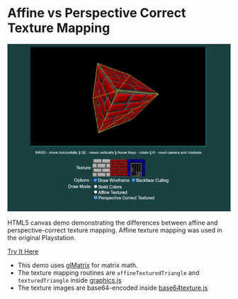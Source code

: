 # Affine vs Perspective Correct Texture Mapping

[![Click to try demo](texturedemo2.jpg)](https://andrew-lim.github.io/texturedemo/texturedemo.htm)

HTML5 canvas demo demonstrating the differences between affine and perspective-correct texture mapping. Affine texture mapping was used in the original Playstation.

[Try It Here](https://andrew-lim.github.io/texturedemo/texturedemo.htm)

- This demo uses [glMatrix](https://glmatrix.net/) for matrix math.
- The texture mapping routines are `affineTexturedTriangle` and `texturedTriangle` inside [graphics.js](graphics.js)
- The texture images are base64-encoded inside [base64texture.js](base64texture.js)


